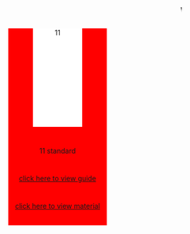 <!DOCTYPE html>
<html>
 <marquee> <b> WELCOME TO THIS SITE <b> </marquee> 
<head>
<meta name="viewport" content="width=device-width, initial-scale=1">
<style>
.square
{
width: 200px;
height: 400px;
background-color: #ff0000;
text-align: center;
margin: 0 auto;
}
</style>
</head>
<body>
<h2> </h2>
<div class="square">
<head>
<meta name="viewport" content="width=device-width, initial-scale=1">
<style>
.circle
{
width: 50%;
height: 50%;
background-color: #ffffff;
border-radius: 50;
text-align: center;
margin: 0 auto;
</style>
</head>
<body>
<h2></h2>
<div class="circle">
 11
</div>
<h1 align = center> </h1>
 11 standard
<h1 align = center> </h1>
	   <A href="https://drive.google.com/drive/folders/1b3zuZ2sF9BCNjjaz-nHQFKJxB5uc6Fc0?usp=sharing"> click here to view guide </A>
<h1 align = center> </h1>
       <A href="https://drive.google.com/drive/folders/1rDfWgcfQTqEfEnVZsibJ0eahfoU2uCrV?usp=sharing"> click here to view material </A>
</div>
</body>
</html> 


